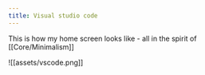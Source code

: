 ```yaml
---
title: Visual studio code
---
```


This is how my home screen looks like - all in the spirit of [[Core/Minimalism]]

![[assets/vscode.png]]